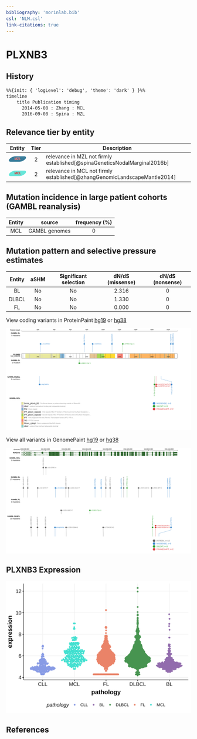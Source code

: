 ```yaml
---
bibliography: 'morinlab.bib'
csl: 'NLM.csl'
link-citations: true
---
```

# PLXNB3

## History
```mermaid
%%{init: { 'logLevel': 'debug', 'theme': 'dark' } }%%
timeline
    title Publication timing
      2014-05-08 : Zhang : MCL
      2016-09-08 : Spina : MZL
```

## Relevance tier by entity

|Entity|Tier|Description                            |
|:------:|:----:|---------------------------------------|
|![MZL](images/icons/MZL_tier2.png)|2|relevance in MZL not firmly established[@spinaGeneticsNodalMarginal2016b]|
|![MCL](images/icons/MCL_tier2.png)   |2   |relevance in MCL not firmly established[@zhangGenomicLandscapeMantle2014]|

## Mutation incidence in large patient cohorts (GAMBL reanalysis)

|Entity|source       |frequency (%)|
|:------:|:-------------:|:-------------:|
|MCL   |GAMBL genomes|0            |

## Mutation pattern and selective pressure estimates

|Entity|aSHM|Significant selection|dN/dS (missense)|dN/dS (nonsense)|
|:------:|:----:|:---------------------:|:----------------:|:----------------:|
|BL    |No  |No                   |2.316           |0               |
|DLBCL |No  |No                   |1.330           |0               |
|FL    |No  |No                   |0.000           |0               |



View coding variants in ProteinPaint [hg19](https://morinlab.github.io/LLMPP/GAMBL/PLXNB3_protein.html)  or [hg38](https://morinlab.github.io/LLMPP/GAMBL/PLXNB3_protein_hg38.html)

![](images/proteinpaint/PLXNB3_NM_005393.svg)

View all variants in GenomePaint [hg19](https://morinlab.github.io/LLMPP/GAMBL/PLXNB3.html)  or [hg38](https://morinlab.github.io/LLMPP/GAMBL/PLXNB3_hg38.html)

![](images/proteinpaint/PLXNB3.svg)

## PLXNB3 Expression
![](images/gene_expression/PLXNB3_by_pathology.svg)
<!-- ORIGIN: zhangGenomicLandscapeMantle2014 -->
<!-- MCL: zhangGenomicLandscapeMantle2014 -->
<!-- MZL: spinaGeneticsNodalMarginal2016b -->

## References

